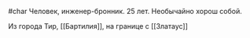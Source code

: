 #char 
Человек, инженер-бронник. 25 лет. Необычайно хорош собой.

Из города Тир, [[Бартилия]], на границе с [[Златаус]]